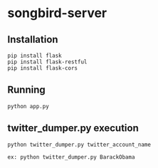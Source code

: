 # songbird-server

## Installation

```
pip install flask
pip install flask-restful
pip install flask-cors
```

## Running

```
python app.py
```
## twitter_dumper.py execution
```
python twitter_dumper.py twitter_account_name

ex: python twitter_dumper.py BarackObama
```
